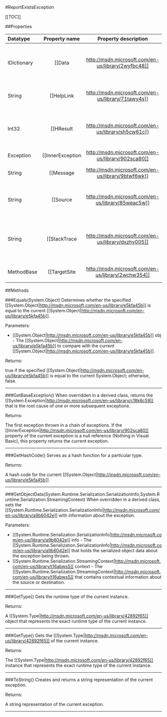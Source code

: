 #ReportExistsException

[[_TOC_]]

##Properties

|Datatype|Property name|Property description|Default Value|
|:-------|:----------:|:-----------------:|:-----------:|
|IDictionary|[[Data|http://msdn.microsoft.com/en-us/library/2wyfbc48]]| Gets a collection of key/value pairs that provide additional user-defined information about the exception. |null|
|String|[[HelpLink|http://msdn.microsoft.com/en-us/library/71tawy4s]]| Gets or sets a link to the help file associated with this exception. |null|
|Int32|[[HResult|http://msdn.microsoft.com/en-us/library/sh5cw61c]]| Gets or sets HRESULT, a coded numerical value that is assigned to a specific exception. |-2146233088|
|Exception|[[InnerException|http://msdn.microsoft.com/en-us/library/902sca80]]|Gets the [[System.Exception|http://msdn.microsoft.com/en-us/library/c18k6c59]] instance that caused the current exception.|null|
|String|[[Message|http://msdn.microsoft.com/en-us/library/9btwf6wk]]| Gets a message that describes the current exception. |Exception of type 'Izenda.AdHoc.ReportExistsException' was thrown.|
|String|[[Source|http://msdn.microsoft.com/en-us/library/85weac5w]]| Gets or sets the name of the application or the object that causes the error. |null|
|String|[[StackTrace|http://msdn.microsoft.com/en-us/library/dxzhy005]]| Gets a string representation of the frames on the call stack at the time the current exception was thrown. |null|
|MethodBase|[[TargetSite|http://msdn.microsoft.com/en-us/library/2wchw354]]| Gets the method that throws the current exception. |null|


##Methods

###Equals(System.Object)
Determines whether the specified [[System.Object|http://msdn.microsoft.com/en-us/library/e5kfa45b]] is equal to the current [[System.Object|http://msdn.microsoft.com/en-us/library/e5kfa45b]].

Parameters: 

* [[System.Object|http://msdn.microsoft.com/en-us/library/e5kfa45b]] obj  - The [[System.Object|http://msdn.microsoft.com/en-us/library/e5kfa45b]] to compare with the current [[System.Object|http://msdn.microsoft.com/en-us/library/e5kfa45b]].





Returns:

true if the specified [[System.Object|http://msdn.microsoft.com/en-us/library/e5kfa45b]] is equal to the current System.Object; otherwise, false.


---


###GetBaseException()
When overridden in a derived class, returns the [[System.Exception|http://msdn.microsoft.com/en-us/library/c18k6c59]] that is the root cause of one or more subsequent exceptions.





Returns:

The first exception thrown in a chain of exceptions. If the [[InnerException|http://msdn.microsoft.com/en-us/library/902sca80]] property of the current exception is a null reference (Nothing in Visual Basic), this property returns the current exception.


---


###GetHashCode()
 Serves as a hash function for a particular type.  





Returns:

A hash code for the current [[System.Object|http://msdn.microsoft.com/en-us/library/e5kfa45b]].


---


###GetObjectData(System.Runtime.Serialization.SerializationInfo,System.Runtime.Serialization.StreamingContext)
When overridden in a derived class, sets the [[System.Runtime.Serialization.SerializationInfo|http://msdn.microsoft.com/en-us/library/a9b6042e]] with information about the exception.

Parameters: 

* [[System.Runtime.Serialization.SerializationInfo|http://msdn.microsoft.com/en-us/library/a9b6042e]] info  - The [[System.Runtime.Serialization.SerializationInfo|http://msdn.microsoft.com/en-us/library/a9b6042e]] that holds the serialized object data about the exception being thrown.
* [[System.Runtime.Serialization.StreamingContext|http://msdn.microsoft.com/en-us/library/t16abws5]] context  - The [[System.Runtime.Serialization.StreamingContext|http://msdn.microsoft.com/en-us/library/t16abws5]] that contains contextual information about the source or destination.






---


###GetType()
 Gets the runtime type of the current instance. 





Returns:

A [[System.Type|http://msdn.microsoft.com/en-us/library/42892f65]] object that represents the exact runtime type of the current instance.


---


###GetType()
Gets the [[System.Type|http://msdn.microsoft.com/en-us/library/42892f65]] of the current instance.





Returns:

The [[System.Type|http://msdn.microsoft.com/en-us/library/42892f65]] instance that represents the exact runtime type of the current instance.


---


###ToString()
 Creates and returns a string representation of the current exception. 





Returns:

 A string representation of the current exception. 


---


